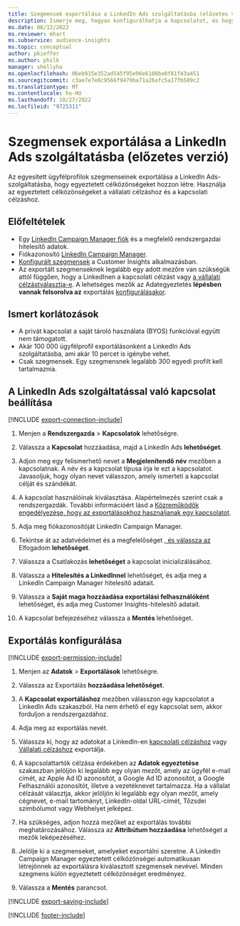 ```yaml
---
title: Szegmensek exportálása a LinkedIn Ads szolgáltatásba (előzetes verzió)
description: Ismerje meg, hogyan konfigurálhatja a kapcsolatot, és hogyan exportálhatja a LinkedIn Adsbe.
ms.date: 08/12/2022
ms.reviewer: mhart
ms.subservice: audience-insights
ms.topic: conceptual
author: pkieffer
ms.author: philk
manager: shellyha
ms.openlocfilehash: 06eb915e352ad545f95e96e6108be0f81f43a451
ms.sourcegitcommit: c3ae7e7e0c9566f9479ba71a26afc5a17fb589c2
ms.translationtype: MT
ms.contentlocale: hu-HU
ms.lasthandoff: 10/27/2022
ms.locfileid: "9725311"
---
```

# <a name="export-segments-to-linkedin-ads-preview"></a>Szegmensek exportálása a LinkedIn Ads szolgáltatásba (előzetes verzió)

Az egyesített ügyfélprofilok szegmenseinek exportálása a LinkedIn Ads-szolgáltatásba, hogy egyeztetett célközönségeket hozzon létre. Használja az egyeztetett célközönségeket a vállalati célzáshoz és a kapcsolati célzáshoz.

## <a name="prerequisites"></a>Előfeltételek

- Egy [LinkedIn Campaign Manager fiók](https://business.linkedin.com/marketing-solutions/ads) és a megfelelő rendszergazdai hitelesítő adatok.
- Fiókazonosító [LinkedIn Campaign Manager](https://www.linkedin.com/help/lms/answer/a424270).
- [Konfigurált szegmensek](segments.md) a Customer Insights alkalmazásban.
- Az exportált szegmenseknek legalább egy adott mezőre van szükségük attól függően, hogy a LinkedInen a kapcsolati célzást vagy [a vállalati célzást](https://business.linkedin.com/marketing-solutions/ad-targeting/contact-targeting)[választja-e](https://business.linkedin.com/marketing-solutions/ad-targeting/account-targeting). A lehetséges mezők az Adategyeztetés **lépésben vannak felsorolva az** exportálás [konfigurálásakor](#configure-an-export).

## <a name="known-limitations"></a>Ismert korlátozások

- A privát kapcsolat a saját tároló használata (BYOS) funkcióval együtt nem támogatott.
- Akár 100 000 ügyfélprofil exportálásonként a LinkedIn Ads szolgáltatásba, ami akár 10 percet is igénybe vehet.
- Csak szegmensek. Egy szegmensnek legalább 300 egyedi profilt kell tartalmaznia.

## <a name="set-up-connection-to-linkedin-ads"></a>A LinkedIn Ads szolgáltatással való kapcsolat beállítása

[!INCLUDE [export-connection-include](includes/export-connection-admn.md)]

1. Menjen a **Rendszergazda** > **Kapcsolatok** lehetőségre.

1. Válassza a **Kapcsolat** hozzáadása, majd a LinkedIn Ads **lehetőséget**.

1. Adjon meg egy felismerhető nevet a **Megjelenítendő név** mezőben a kapcsolatnak. A név és a kapcsolat típusa írja le ezt a kapcsolatot. Javasoljuk, hogy olyan nevet válasszon, amely ismerteti a kapcsolat célját és szándékát.

1. A kapcsolat használóinak kiválasztása. Alapértelmezés szerint csak a rendszergazdák. További információért lásd a [Közreműködők engedélyezése, hogy az exportálásokhoz használjanak egy kapcsolatot](connections.md#allow-contributors-to-use-a-connection-for-exports).

1. Adja meg fiókazonosítóját LinkedIn Campaign Manager.

1. Tekintse át az adatvédelmet és a megfelelőséget [, és válassza az](connections.md#data-privacy-and-compliance) Elfogadom **lehetőséget**.

1. Válassza a Csatlakozás **lehetőséget** a kapcsolat inicializálásához.

1. Válassza a **Hitelesítés a LinkedInnel** lehetőséget, és adja meg a LinkedIn Campaign Manager hitelesítő adatait.

1. Válassza a **Saját maga hozzáadása exportálási felhasználóként** lehetőséget, és adja meg Customer Insights-hitelesítő adatait.

1. A kapcsolat befejezéséhez válassza a **Mentés** lehetőséget.

## <a name="configure-an-export"></a>Exportálás konfigurálása

[!INCLUDE [export-permission-include](includes/export-permission.md)]

1. Menjen az **Adatok** > **Exportálások** lehetőségre.

1. Válassza az Exportálás **hozzáadása lehetőséget**.

1. A **Kapcsolat exportáláshoz** mezőben válasszon egy kapcsolatot a LinkedIn Ads szakaszból. Ha nem érhető el egy kapcsolat sem, akkor forduljon a rendszergazdához.

1. Adja meg az exportálás nevét.

1. Válassza ki, hogy az adatokat a LinkedIn-en [kapcsolati célzáshoz](https://business.linkedin.com/marketing-solutions/ad-targeting/contact-targeting) vagy [Vállalati célzáshoz](https://business.linkedin.com/marketing-solutions/ad-targeting/account-targeting) exportálja.

1. A kapcsolattartók célzása érdekében az **Adatok egyeztetése** szakaszban jelöljön ki legalább egy olyan mezőt, amely az ügyfél e-mail címét, az Apple Ad ID azonosítót, a Google Ad ID azonosítót, a Google Felhasználói azonosítót, illetve a vezetéknevet tartalmazza. Ha a vállalat célzását választja, akkor jelöljön ki legalább egy olyan mezőt, amely cégnevet, e-mail tartományt, LinkedIn-oldal URL-címét, Tőzsdei szimbólumot vagy Webhelyet jelképez.

1. Ha szükséges, adjon hozzá mezőket az exportálás további meghatározásához. Válassza az **Attribútum hozzáadása** lehetőséget a mezők leképezéséhez.

1. Jelölje ki a szegmenseket, amelyeket exportálni szeretne. A LinkedIn Campaign Manager egyeztetett célközönségei automatikusan létrejönnek az exportálásra kiválasztott szegmensek nevével. Minden szegmens külön egyeztetett célközönséget eredményez.

1. Válassza a **Mentés** parancsot.

[!INCLUDE [export-saving-include](includes/export-saving.md)]

[!INCLUDE [footer-include](includes/footer-banner.md)]
